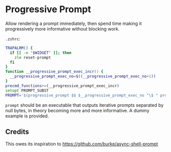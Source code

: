 # Progressive Prompt

Allow rendering a prompt immediately, then spend time making it progressively more informative without blocking work.

`.zshrc`:
```zsh
TRAPALRM() {
  if [[ -n "$WIDGET" ]]; then
    zle reset-prompt
  fi
}
function __progressive_prompt_exec_incr() {
  __progressive_prompt_exec_no=$((__progressive_prompt_exec_no+1))
}
precmd_functions+=(__progressive_prompt_exec_incr)
setopt PROMPT_SUBST
PROMPT='$(progressive_prompt $$ $__progressive_prompt_exec_no "\$ " prompt)'
```

`prompt` should be an executable that outputs iterative prompts separated by null bytes, in theory becoming more and more informative. A dummy example is provided.

## Credits

This owes its inspiration to https://github.com/burke/async-shell-prompt

